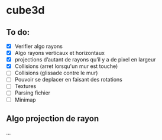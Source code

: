 # cube3d

## To do:

- [x]  Verifier algo rayons
- [x]  Algo rayons verticaux et horizontaux
- [x]  projections d’autant de rayons qu’il y a de pixel en largeur
- [x]  Collisions (arret lorsqu'un mur est touche)
- [ ]  Collisions (glissade contre le mur)
- [ ]  Pouvoir se deplacer en faisant des rotations
- [ ]  Textures
- [ ]  Parsing fichier
- [ ]  Minimap

## Algo projection de rayon

…
